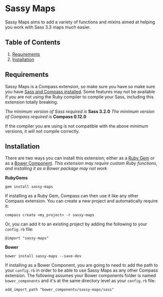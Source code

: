# Sassy Maps

Sassy Maps aims to add a variety of functions and mixins aimed at helping you work with Sass 3.3 maps much easier.

## Table of Contents

1. [Requirements](#requirements)
2. [Installation](#installation)

## Requirements

Sassy Maps is a Compass extension, so make sure you have so make sure you have [Sass and Compass installed](http://compass-style.org/install/). Some features may not be available if you are not using the Ruby compiler to compile your Sass, including this extension totally breaking.

*The minimum version of Sass required is* **Sass 3.2.0**
*The minimum version of Compass required is* **Compass 0.12.0**

If the compiler you are using is not compatible with the above minimum versions, it will not compile correctly.

## Installation

There are two ways you can install this extension; either as a [Ruby Gem](http://rubygems.org/) or as a [Bower Component](http://bower.io/). *This extension may require custom Ruby functions, and installing it as a Bower package may not work*

**RubyGems**

`gem install sassy-maps`

If installing as a Ruby Gem, Compass can then use it like any other Compass extension. You can create a new project and automatically require it:

`compass create <my_project> -r sassy-maps`

Or, you can add it to an existing project by adding the following to your `config.rb` file:

`@import "sassy-maps"`

**Bower**

`bower install sassy-maps --save-dev`

If installing as a Bower Component, you are going to need to add the path  to your `config.rb` in order to be able to use Sassy Maps as any other Compass extension. The following assumes your Bower components folder is named `bower_components` and it's at the same directory level as your `config.rb` file:

`add_import_path "bower_components/sassy-maps/sass"`